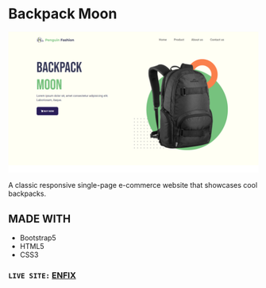 # Backpack Moon

![Backpack Moon](https://raw.githubusercontent.com/mekaiser/backpack-moon-website/main/images/backpack-moon-github-cover.png)

A classic responsive single-page e-commerce website that showcases cool backpacks.

## MADE WITH

- Bootstrap5
- HTML5
- CSS3

### `LIVE SITE:` [ENFIX](https://mekaiser.github.io/backpack-moon-website/)
